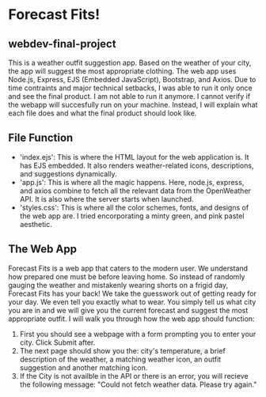 # Forecast Fits!
## webdev-final-project
This is a weather outfit suggestion app. Based on the weather of your city, the app will suggest the most appropriate clothing. The web app uses Node.js, Express, EJS (Embedded JavaScript), Bootstrap, and Axios. Due to time contraints and major technical setbacks, I was able to run it only once and see the final product. I am not able to run it anymore. I cannot verify if the webapp will succesfully run on your machine. Instead, I will explain what each file does and what the final product should look like. 

## File Function
- 'index.ejs': This is where the HTML layout for the web application is. It has EJS embedded. It also renders weather-related icons, descriptions, and suggestions dynamically.
- 'app.js': This is where all the magic happens. Here, node.js, express, and axios combine to fetch all the relevant data from the OpenWeather API. It is also where the server starts when launched.
- 'styles.css': This is where all the color schemes, fonts, and designs of the web app are. I tried encorporating a minty green, and pink pastel aesthetic.

## The Web App
Forecast Fits is a web app that caters to the modern user. We understand how prepared one must be before leaving home. So instead of randomly gauging the weather and mistakenly wearing shorts on a frigid day, Forecast Fits has your back! We take the guesswork out of getting ready for your day. We even tell you exactly what to wear. You simply tell us what city you are in and we will give you the current forecast and suggest the most appropriate outfit. I will walk you through how the web app should function:
1. First you should see a webpage with a form prompting you to enter your city. Click Submit after.
2. The next page should show you the: city's temperature, a brief description of the weather, a matching weather icon, an outfit suggestion and another matching icon.
3. If the City is not availble in the API or there is an error, you will recieve the following message: "Could not fetch weather data. Please try again."



